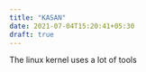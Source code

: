 ```yaml
---
title: "KASAN"
date: 2021-07-04T15:20:41+05:30
draft: true
---
```


The linux kernel uses a lot of tools
